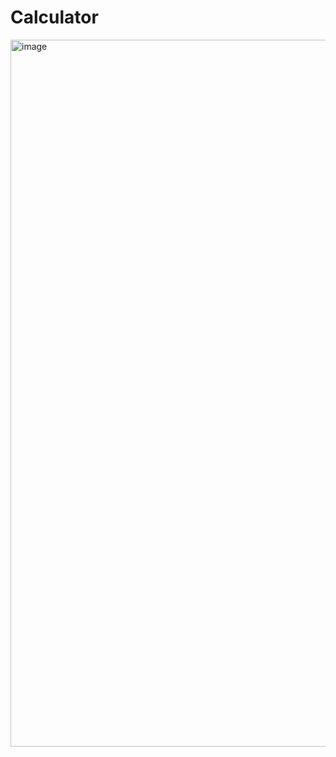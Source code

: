 # Calculator

<img width="1131" alt="image" src="https://github.com/user-attachments/assets/4162b9f9-6f75-4036-a1de-43197ea06c00">

